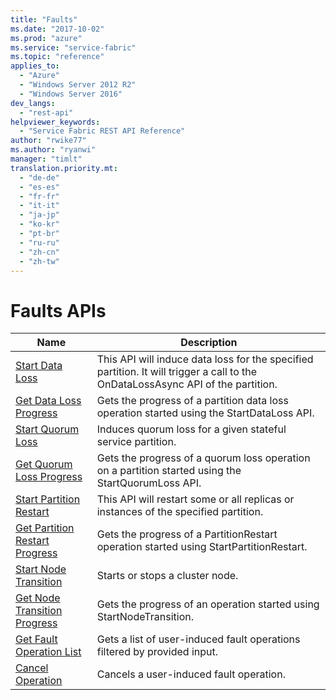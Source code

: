 ```yaml
---
title: "Faults"
ms.date: "2017-10-02"
ms.prod: "azure"
ms.service: "service-fabric"
ms.topic: "reference"
applies_to: 
  - "Azure"
  - "Windows Server 2012 R2"
  - "Windows Server 2016"
dev_langs: 
  - "rest-api"
helpviewer_keywords: 
  - "Service Fabric REST API Reference"
author: "rwike77"
ms.author: "ryanwi"
manager: "timlt"
translation.priority.mt: 
  - "de-de"
  - "es-es"
  - "fr-fr"
  - "it-it"
  - "ja-jp"
  - "ko-kr"
  - "pt-br"
  - "ru-ru"
  - "zh-cn"
  - "zh-tw"
---
```

# Faults APIs

| Name | Description |
| --- | --- |
| [Start Data Loss](sfclient-api-startdataloss.md) | This API will induce data loss for the specified partition. It will trigger a call to the OnDataLossAsync API of the partition.<br/> |
| [Get Data Loss Progress](sfclient-api-getdatalossprogress.md) | Gets the progress of a partition data loss operation started using the StartDataLoss API.<br/> |
| [Start Quorum Loss](sfclient-api-startquorumloss.md) | Induces quorum loss for a given stateful service partition.<br/> |
| [Get Quorum Loss Progress](sfclient-api-getquorumlossprogress.md) | Gets the progress of a quorum loss operation on a partition started using the StartQuorumLoss API.<br/> |
| [Start Partition Restart](sfclient-api-startpartitionrestart.md) | This API will restart some or all replicas or instances of the specified partition.<br/> |
| [Get Partition Restart Progress](sfclient-api-getpartitionrestartprogress.md) | Gets the progress of a PartitionRestart operation started using StartPartitionRestart.<br/> |
| [Start Node Transition](sfclient-api-startnodetransition.md) | Starts or stops a cluster node.<br/> |
| [Get Node Transition Progress](sfclient-api-getnodetransitionprogress.md) | Gets the progress of an operation started using StartNodeTransition.<br/> |
| [Get Fault Operation List](sfclient-api-getfaultoperationlist.md) | Gets a list of user-induced fault operations filtered by provided input.<br/> |
| [Cancel Operation](sfclient-api-canceloperation.md) | Cancels a user-induced fault operation.<br/> |

